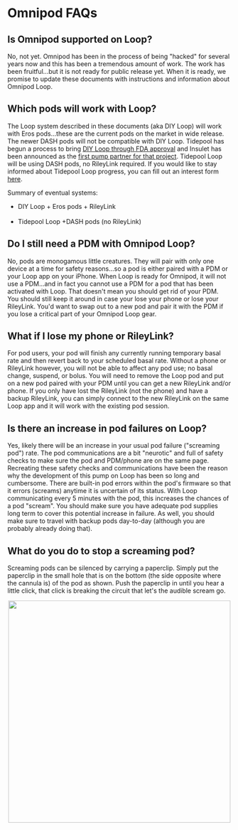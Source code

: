 # Omnipod FAQs

## Is Omnipod supported on Loop?

No, not yet. Omnipod has been in the process of being "hacked" for several years now and this has been a tremendous amount of work. The work has been fruitful...but it is not ready for public release yet. When it is ready, we promise to update these documents with instructions and information about Omnipod Loop.

## Which pods will work with Loop?

The Loop system described in these documents (aka DIY Loop) will work with Eros pods...these are the current pods on the market in wide release.  The newer DASH pods will not be compatible with DIY Loop.  Tidepool has begun a process to bring [DIY Loop through FDA approval](https://tidepool.org/blog/tidepool-delivering-loop) and Insulet has been announced as the [first pump partner for that project](https://diatribe.org/omnipod-first-insulin-pump-partner-tidepool-loop). Tidepool Loop will be using DASH pods, no RileyLink required.  If you would like to stay informed about Tidepool Loop progress, you can fill out an interest form [here](https://tidepool.org/loop). 

Summary of eventual systems:

* DIY Loop + Eros pods + RileyLink</br></br>
* Tidepool Loop +DASH pods (no RileyLink)

## Do I still need a PDM with Omnipod Loop?

No, pods are monogamous little creatures. They will pair with only one device at a time for safety reasons...so a pod is either paired with a PDM or your Loop app on your iPhone. When Loop is ready for Omnipod, it will not use a PDM...and in fact you cannot use a PDM for a pod that has been activated with Loop. That doesn't mean you should get rid of your PDM. You should still keep it around in case your lose your phone or lose your RileyLink. You'd want to swap out to a new pod and pair it with the PDM if you lose a critical part of your Omnipod Loop gear.

## What if I lose my phone or RileyLink?
For pod users, your pod will finish any currently running temporary basal rate and then revert back to your scheduled basal rate. Without a phone or RileyLink however, you will not be able to affect any pod use; no basal change, suspend, or bolus. You will need to remove the Loop pod and put on a new pod paired with your PDM until you can get a new RileyLink and/or phone. If you only have lost the RileyLink (not the phone) and have a backup RileyLink, you can simply connect to the new RileyLink on the same Loop app and it will work with the existing pod session.

## Is there an increase in pod failures on Loop?
Yes, likely there will be an increase in your usual pod failure ("screaming pod") rate. The pod communications are a bit "neurotic" and full of safety checks to make sure the pod and PDM/phone are on the same page. Recreating these safety checks and communications have been the reason why the development of this pump on Loop has been so long and cumbersome. There are built-in pod errors within the pod's firmware so that it errors (screams) anytime it is uncertain of its status. With Loop communicating every 5 minutes with the pod, this increases the chances of a pod "scream". You should make sure you have adequate pod supplies long term to cover this potential increase in failure. As well, you should make sure to travel with backup pods day-to-day (although you are probably already doing that).

## What do you do to stop a screaming pod?
Screaming pods can be silenced by carrying a paperclip. Simply put the paperclip in the small hole that is on the bottom (the side opposite where the cannula is) of the pod as shown. Push the paperclip in until you hear a little click, that click is breaking the circuit that let's the audible scream go.

<p align="center">
<img src="../img/paperclip.jpg" width="500">
</p>
